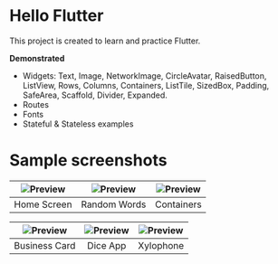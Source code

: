 # Hello Flutter
This project is created to learn and practice Flutter.

**Demonstrated**
- Widgets: Text, Image, NetworkImage, CircleAvatar, RaisedButton, ListView, Rows, Columns, Containers, ListTile, SizedBox, Padding, SafeArea, Scaffold, Divider, Expanded.
- Routes
- Fonts
- Stateful & Stateless examples

# Sample screenshots

|![Preview](https://github.com/kashifo/hello_flutter/raw/master/screenshots/home_2.png) | ![Preview](https://github.com/kashifo/hello_flutter/raw/master/screenshots/random_words.png) | ![Preview](https://github.com/kashifo/hello_flutter/raw/master/screenshots/containers.png) |
|:-------------------:|:------------------------:|:-----------------:|
| Home Screen | Random Words | Containers |

|![Preview](https://github.com/kashifo/hello_flutter/raw/master/screenshots/biz_card.png) | ![Preview](https://github.com/kashifo/hello_flutter/raw/master/screenshots/dice_app.png) | ![Preview](https://github.com/kashifo/hello_flutter/raw/master/screenshots/xylo.png) |
|:-------------------:|:------------------------:|:-----------------:|
| Business Card | Dice App | Xylophone |
